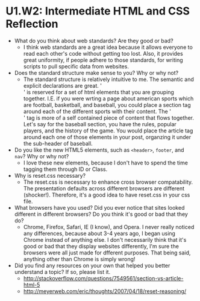 # U1.W2: Intermediate HTML and CSS Reflection

* What do you think about web standards? Are they good or bad?
	* I think web standards are a great idea because it allows everyone to read each other's code without getting too lost. Also, it provides great uniformity, if people adhere to those standards, for writing scripts to pull specific data from websites.
* Does the standard structure make sense to you? Why or why not?
	* The standard structure is relatively intuitive to me. The semantic and explicit declarations are great. '<section>' is reserved for a set of html elements that you are grouping together. I.E. if you were wrting a page about american sports which are football, basketball, and baseball, you could place a section tag around each of the different sports with their content. The '<article>' tag is more of a self contained piece of content that flows together. Let's say for the baseball section, you have the rules, popular players, and the history of the game. You would place the article tag around each one of those elements in your post, organzing it under the sub-header of baseball. 
* Do you like the new HTML5 elements, such as `<header>`, `footer`, and `nav`? Why or why not?
	* I love these new elements, because I don't have to spend the time tagging them through ID or Class.
* Why is reset.css necessary? 
	* The reset.css is necessary to enhance cross browser compatability. The presentation defaults across different browsers are different (shocker!). Therefore, it's a good idea to have reset.css in your css file.
* What browsers have you used? Did you ever notice that sites looked different in different browsers? Do you think it's good or bad that they do?
	* Chrome, Firefox, Safari, IE (I know), and Opera. I never really noticed any differences, because about 3-4 years ago, I began using Chrome instead of anything else. I don't necessarily think that it's good or bad that they display websites differently, I'm sure the browsers were all just made for dfferent purposes. That being said, anything other than Chrome is simply wrong! 
* Did you find any resources on your own that helped you better understand a topic? If so, please list it.
	* http://stackoverflow.com/questions/7549561/section-vs-article-html-5
	* http://meyerweb.com/eric/thoughts/2007/04/18/reset-reasoning/
